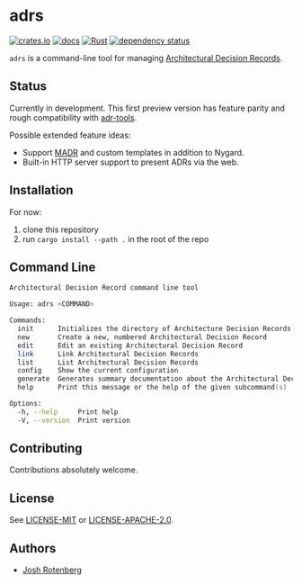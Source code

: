 # adrs

[![crates.io](https://img.shields.io/crates/d/adrs.svg)](https://crates.io/crates/adrs)
[![docs](https://docs.rs/adrs/badge.svg)](https://docs.rs/adrs)
[![Rust](https://github.com/joshrotenberg/adrs/workflows/CI/badge.svg)](https://github.com/joshrotenberg/adrs/actions?query=workflow%3ACI)
[![dependency status](https://deps.rs/repo/github/joshrotenberg/adrs/status.svg)](https://deps.rs/repo/github/joshrotenberg/adrs)

`adrs` is a command-line tool for managing [Architectural Decision Records][0].

## Status

Currently in development. This first preview version has feature parity and rough compatibility with [adr-tools][1].

Possible extended feature ideas:

* Support [MADR][2] and custom templates in addition to Nygard.
* Built-in HTTP server support to present ADRs via the web.

## Installation

For now:

1. clone this repository
1. run `cargo install --path .` in the root of the repo

## Command Line

```zsh
Architectural Decision Record command line tool

Usage: adrs <COMMAND>

Commands:
  init      Initializes the directory of Architecture Decision Records
  new       Create a new, numbered Architectural Decision Record
  edit      Edit an existing Architectural Decision Record
  link      Link Architectural Decision Records
  list      List Architectural Decision Records
  config    Show the current configuration
  generate  Generates summary documentation about the Architectural Decision Records
  help      Print this message or the help of the given subcommand(s)

Options:
  -h, --help     Print help
  -V, --version  Print version
```

## Contributing

Contributions absolutely welcome.

## License

See [LICENSE-MIT](LICENSE-MIT) or [LICENSE-APACHE-2.0](LICENSE-APACHE-.20).

## Authors

* [Josh Rotenberg][3]

[0]: https://adr.github.io
[1]: https://github.com/npryce/adr-tools
[2]: https://adr.github.io/madr/
[3]: https://github.com/joshrotenberg
